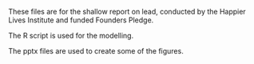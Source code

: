 These files are for the shallow report on lead, conducted by the Happier Lives Institute and funded Founders Pledge. 

The R script is used for the modelling. 

The pptx files are used to create some of the figures. 
